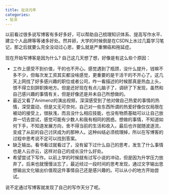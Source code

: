 ```yaml
---
title: 扯淡元年
categories:
- 扯淡
---
```

以前看过很多说写博客有多好多好，可以帮助自己梳理知识体系、提高写作水平、建立个人品牌等等诸多好处。然并卵，大学的时候倒是在CSDN上水过几篇学习笔记，那之后就要么完全没动过心思，要么就是严重懒癌和拖延症。

现在开始写博客是因为什么?
自己这几天想了想，好像是有这么些个原因：
- 工作上感受不到价值，干的也不开心。感觉遇到了瓶颈，没什么提升，钱嘛不多不少，但每次发工资其实都没啥感觉，更重要的是干活干的不开心了。这几天上网找了好多感兴趣的职位或者公司，咋一看描述的时候那真是热血上头，恨不得立刻辞职换地方。但是还好现在有点儿脑子了，调研了下发现，虽然和自己感兴趣的事情有关，但是好像还是并未自己所想做的。
- 最近又看了Animenz的演出视频，深深感受到了他对做自己热爱的事情的热情，深受震动，但是又无可奈何，自己对一些东西所谓的热爱好像仅仅局限在被动的接受上，很肤浅，而且没什么相应技能，也没有物质基础可以让自己放弃一切去尝试，感觉可能有少数人和我有相同的困惑。想做的事情，不知道如何下手，不知道发展方向，舍不得当前的生活和收入，最后也许就随波逐流，变成了从前的自己讨厌成为的那种人。这种纠结必须梳理掉，所以在写博客的过程中思考说不定可以找到答案。
- 缺乏输出。看书看过就看过了，没有留下过什么自己的思考，发生了什么事情也是人云亦云，这样对自己的成长没什么好处。
- 希望尝试下写作。以前上学的时候就有过写小说的冲动，但是因为升学压力放弃了。后来也就慢慢淡忘了，最近经过一段时间的思考发现，通过文字输出思想输出文化输出价值观这件事情自己还是感兴趣的。可以从小的地方开始尝试。

说不定通过写博客就发现了自己的写作天分了呢。
